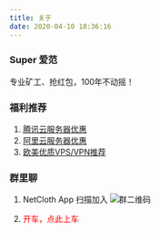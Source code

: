```yaml
---
title: 关于
date: 2020-04-10 18:36:16
---
```


### Super 爱范
专业矿工、抢红包，100年不动摇！

### 福利推荐
1. [腾讯云服务器优惠](https://url.cn/51xsiTM)
2. [阿里云服务器优惠](https://www.aliyun.com/minisite/goods?userCode=gn1cbgfe)
3. [欧美优质VPS/VPN推荐](https://www.hostwinds.com/7974.html)

### 群里聊
1. NetCloth App 扫描加入
![群二维码](/blog/images/group_ziyou_qrcode.png)

2. <div onclick="jumpToGroup()" style="color:red">开车，点此上车<div>

<script src="/blog/js/nchsdk.js"> </script>
<script>
function jumpToGroup(e) {
        console.log("this is tap")
         nchsdk.chat.joinGroup("04297340848754eb0ad2eab8b2421a7b32869552a118155d41e9882ead356a9a6ecd0876091648eadf9c5e5fc753a2c890fa90fca0df9a51550e7a404cc468a111").then(function (res) {
                        }).catch(function (e) {
                        })
}
</script>